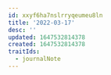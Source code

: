 ```yaml
---
id: xxyf6ha7nslrryqeumeu8ln
title: '2022-03-17'
desc: ''
updated: 1647532814378
created: 1647532814378
traitIds:
  - journalNote
---
```


